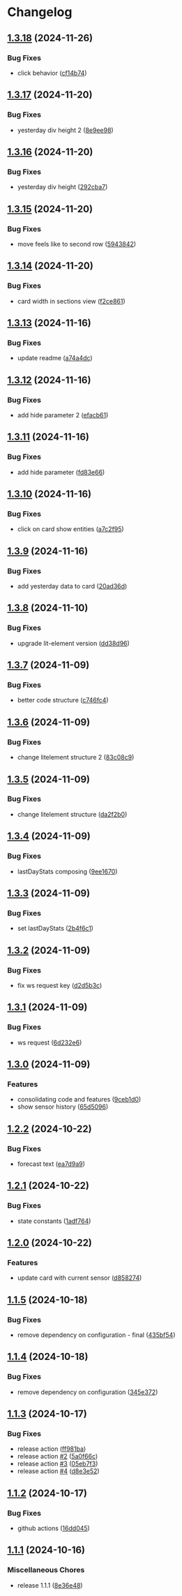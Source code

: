 # Changelog

## [1.3.18](https://github.com/chilikla/yerushamayim-card/compare/v1.3.17...v1.3.18) (2024-11-26)


### Bug Fixes

* click behavior ([cf14b74](https://github.com/chilikla/yerushamayim-card/commit/cf14b74d0a9671081c47980dd6f830c6f40b3c1e))

## [1.3.17](https://github.com/chilikla/yerushamayim-card/compare/v1.3.16...v1.3.17) (2024-11-20)


### Bug Fixes

* yesterday div height 2 ([8e9ee98](https://github.com/chilikla/yerushamayim-card/commit/8e9ee98912401b69fd7d591cbf28358d91e17c7c))

## [1.3.16](https://github.com/chilikla/yerushamayim-card/compare/v1.3.15...v1.3.16) (2024-11-20)


### Bug Fixes

* yesterday div height ([292cba7](https://github.com/chilikla/yerushamayim-card/commit/292cba7c12d41b0dc66eeb9603e9382383e77bbb))

## [1.3.15](https://github.com/chilikla/yerushamayim-card/compare/v1.3.14...v1.3.15) (2024-11-20)


### Bug Fixes

* move feels like to second row ([5943842](https://github.com/chilikla/yerushamayim-card/commit/59438422975a712df3a603328baf5985f223c2e3))

## [1.3.14](https://github.com/chilikla/yerushamayim-card/compare/v1.3.13...v1.3.14) (2024-11-20)


### Bug Fixes

* card width in sections view ([f2ce861](https://github.com/chilikla/yerushamayim-card/commit/f2ce8614474a293cf19715fdc107f92bbbe88409))

## [1.3.13](https://github.com/chilikla/yerushamayim-card/compare/v1.3.12...v1.3.13) (2024-11-16)


### Bug Fixes

* update readme ([a74a4dc](https://github.com/chilikla/yerushamayim-card/commit/a74a4dcfafed08f20241dfeef7ab240d2cec29f5))

## [1.3.12](https://github.com/chilikla/yerushamayim-card/compare/v1.3.11...v1.3.12) (2024-11-16)


### Bug Fixes

* add hide parameter 2 ([efacb61](https://github.com/chilikla/yerushamayim-card/commit/efacb6129597021e095d13e517a912e3e63a939a))

## [1.3.11](https://github.com/chilikla/yerushamayim-card/compare/v1.3.10...v1.3.11) (2024-11-16)


### Bug Fixes

* add hide parameter ([fd83e66](https://github.com/chilikla/yerushamayim-card/commit/fd83e66a78d00a306f28596566778ab598e998f0))

## [1.3.10](https://github.com/chilikla/yerushamayim-card/compare/v1.3.9...v1.3.10) (2024-11-16)


### Bug Fixes

* click on card show entities ([a7c2f95](https://github.com/chilikla/yerushamayim-card/commit/a7c2f951f4e8a20f77e28dca626154a60dee889f))

## [1.3.9](https://github.com/chilikla/yerushamayim-card/compare/v1.3.8...v1.3.9) (2024-11-16)


### Bug Fixes

* add yesterday data to card ([20ad36d](https://github.com/chilikla/yerushamayim-card/commit/20ad36ddc2de6a922de555da036ef525dae59c78))

## [1.3.8](https://github.com/chilikla/yerushamayim-card/compare/v1.3.7...v1.3.8) (2024-11-10)


### Bug Fixes

* upgrade lit-element version ([dd38d96](https://github.com/chilikla/yerushamayim-card/commit/dd38d9696a58dba15fa382d27afb46dbd120bc15))

## [1.3.7](https://github.com/chilikla/yerushamayim-card/compare/v1.3.6...v1.3.7) (2024-11-09)


### Bug Fixes

* better code structure ([c746fc4](https://github.com/chilikla/yerushamayim-card/commit/c746fc406f9ceed2e1ec108b1f936d13b49b7e42))

## [1.3.6](https://github.com/chilikla/yerushamayim-card/compare/v1.3.5...v1.3.6) (2024-11-09)


### Bug Fixes

* change litelement structure 2 ([83c08c9](https://github.com/chilikla/yerushamayim-card/commit/83c08c9d91c4869d5c1b1de09d33169f95895aee))

## [1.3.5](https://github.com/chilikla/yerushamayim-card/compare/v1.3.4...v1.3.5) (2024-11-09)


### Bug Fixes

* change litelement structure ([da2f2b0](https://github.com/chilikla/yerushamayim-card/commit/da2f2b071c542483f62a5cfeeb8c31d5e20ddfe5))

## [1.3.4](https://github.com/chilikla/yerushamayim-card/compare/v1.3.3...v1.3.4) (2024-11-09)


### Bug Fixes

* lastDayStats composing ([9ee1670](https://github.com/chilikla/yerushamayim-card/commit/9ee1670846d74ec3d110304551d73cbe883a5fa5))

## [1.3.3](https://github.com/chilikla/yerushamayim-card/compare/v1.3.2...v1.3.3) (2024-11-09)


### Bug Fixes

* set lastDayStats ([2b4f6c1](https://github.com/chilikla/yerushamayim-card/commit/2b4f6c1adf16960f3c82bd294dd6653ff44b2421))

## [1.3.2](https://github.com/chilikla/yerushamayim-card/compare/v1.3.1...v1.3.2) (2024-11-09)


### Bug Fixes

* fix ws request key ([d2d5b3c](https://github.com/chilikla/yerushamayim-card/commit/d2d5b3c8ff5772aea0790bd4edfe0fdefb1a7016))

## [1.3.1](https://github.com/chilikla/yerushamayim-card/compare/v1.3.0...v1.3.1) (2024-11-09)


### Bug Fixes

* ws request ([6d232e6](https://github.com/chilikla/yerushamayim-card/commit/6d232e68c253a3d36ae49ae64938d7f7a97e5458))

## [1.3.0](https://github.com/chilikla/yerushamayim-card/compare/v1.2.2...v1.3.0) (2024-11-09)


### Features

* consolidating code and features ([9ceb1d0](https://github.com/chilikla/yerushamayim-card/commit/9ceb1d095dc8a8fea8d447ae75a1b47adfe941da))
* show sensor history ([65d5096](https://github.com/chilikla/yerushamayim-card/commit/65d5096b2f21564519423402e21f227f4bb3de66))

## [1.2.2](https://github.com/chilikla/yerushamayim-card/compare/v1.2.1...v1.2.2) (2024-10-22)


### Bug Fixes

* forecast text ([ea7d9a9](https://github.com/chilikla/yerushamayim-card/commit/ea7d9a9e9a269c162b84064603ea05c478815fb2))

## [1.2.1](https://github.com/chilikla/yerushamayim-card/compare/v1.2.0...v1.2.1) (2024-10-22)


### Bug Fixes

* state constants ([1adf764](https://github.com/chilikla/yerushamayim-card/commit/1adf764c244aac8ca9005e558d49547ede0ac5cc))

## [1.2.0](https://github.com/chilikla/yerushamayim-card/compare/v1.1.5...v1.2.0) (2024-10-22)


### Features

* update card with current sensor ([d858274](https://github.com/chilikla/yerushamayim-card/commit/d858274141bee64edf69a2be1d1ead4d73e40df5))

## [1.1.5](https://github.com/chilikla/yerushamayim-card/compare/v1.1.4...v1.1.5) (2024-10-18)


### Bug Fixes

* remove dependency on configuration  - final ([435bf54](https://github.com/chilikla/yerushamayim-card/commit/435bf54f6820f8312f76d8435560d46ac44dd03b))

## [1.1.4](https://github.com/chilikla/yerushamayim-card/compare/v1.1.3...v1.1.4) (2024-10-18)


### Bug Fixes

* remove dependency on configuration ([345e372](https://github.com/chilikla/yerushamayim-card/commit/345e372dcac8589d1a18a0d2ebb8971c583a2793))

## [1.1.3](https://github.com/chilikla/yerushamayim-card/compare/v1.1.2...v1.1.3) (2024-10-17)


### Bug Fixes

* release action ([ff981ba](https://github.com/chilikla/yerushamayim-card/commit/ff981ba362a396e95f2ea56d1e122555fc9b2328))
* release action [#2](https://github.com/chilikla/yerushamayim-card/issues/2) ([5a0f66c](https://github.com/chilikla/yerushamayim-card/commit/5a0f66c451c6e42f0138275300b15eb4ba17b799))
* release action [#3](https://github.com/chilikla/yerushamayim-card/issues/3) ([05eb7f3](https://github.com/chilikla/yerushamayim-card/commit/05eb7f326f76493c96ede3c9cfa24a8fa2adaa4b))
* release action [#4](https://github.com/chilikla/yerushamayim-card/issues/4) ([d8e3e52](https://github.com/chilikla/yerushamayim-card/commit/d8e3e526dcc2d38a4860f448c9611d184b114653))

## [1.1.2](https://github.com/chilikla/yerushamayim-card/compare/v1.1.1...v1.1.2) (2024-10-17)


### Bug Fixes

* github actions ([16dd045](https://github.com/chilikla/yerushamayim-card/commit/16dd045b617dc81626d800495b61ec85e7ce6171))

## [1.1.1](https://github.com/chilikla/yerushamayim-card/compare/v1.0.19...v1.1.1) (2024-10-16)


### Miscellaneous Chores

* release 1.1.1 ([8e36e48](https://github.com/chilikla/yerushamayim-card/commit/8e36e4812bd4ff6e1e738e04fa9288927061156a))
